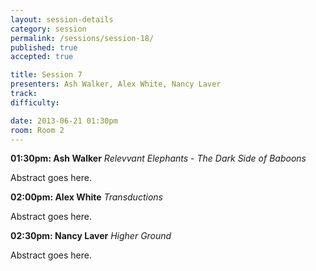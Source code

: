 ```yaml
---
layout: session-details
category: session
permalink: /sessions/session-18/
published: true
accepted: true

title: Session 7
presenters: Ash Walker, Alex White, Nancy Laver
track:
difficulty:

date: 2013-06-21 01:30pm
room: Room 2
---
```


**01:30pm: Ash Walker**
_Relevvant Elephants - The Dark Side of Baboons_

Abstract goes here.

**02:00pm: Alex White**
_Transductions_

Abstract goes here.

**02:30pm: Nancy Laver**
_Higher Ground_

Abstract goes here.
